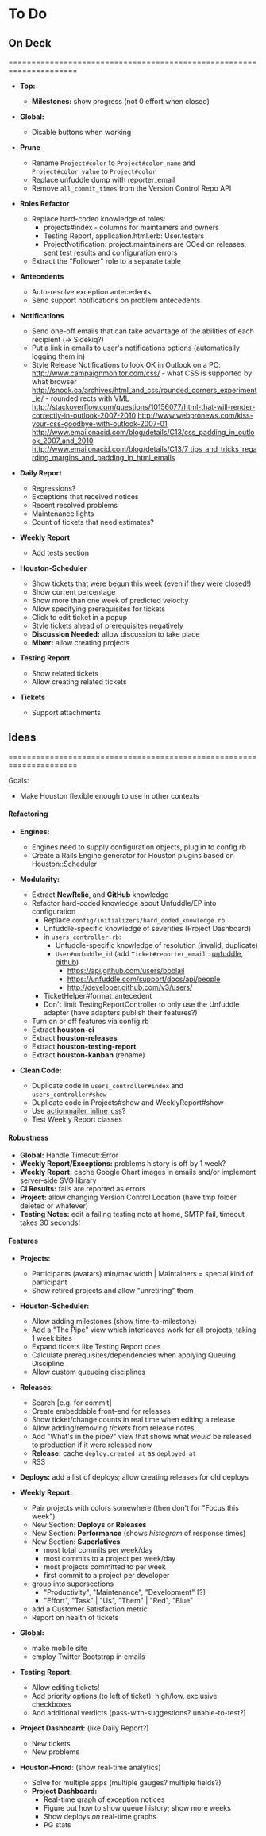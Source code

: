 # To Do

## On Deck
=====================================================================

 - **Top:**
   - **Milestones:** show progress (not 0 effort when closed)

 - **Global:**
   - Disable buttons when working

 - **Prune**
   - Rename `Project#color` to `Project#color_name` and `Project#color_value` to `Project#color`
   - Replace unfuddle dump with reporter_email
   - Remove `all_commit_times` from the Version Control Repo API
 
 - **Roles Refactor**
   - Replace hard-coded knowledge of roles:
     - projects#index - columns for maintainers and owners
     - Testing Report, application.html.erb: User.testers
     - ProjectNotification: project.maintainers are CCed on releases, sent test results and configuration errors
   - Extract the "Follower" role to a separate table

 - **Antecedents**
   - Auto-resolve exception antecedents
   - Send support notifications on problem antecedents

 - **Notifications**
   - Send one-off emails that can take advantage of the abilities of each recipient (-> Sidekiq?)
   - Put a link in emails to user's notifications options (automatically logging them in)
   - Style Release Notifications to look OK in Outlook on a PC:
     http://www.campaignmonitor.com/css/ - what CSS is supported by what browser
     http://snook.ca/archives/html_and_css/rounded_corners_experiment_ie/ - rounded rects with VML
     http://stackoverflow.com/questions/10156077/html-that-will-render-correctly-in-outlook-2007-2010
     http://www.webpronews.com/kiss-your-css-goodbye-with-outlook-2007-01
     http://www.emailonacid.com/blog/details/C13/css_padding_in_outlook_2007_and_2010
     http://www.emailonacid.com/blog/details/C13/7_tips_and_tricks_regarding_margins_and_padding_in_html_emails

 - **Daily Report**
   - Regressions?
   - Exceptions that received notices
   - Recent resolved problems
   - Maintenance lights
   - Count of tickets that need estimates?

 - **Weekly Report**
   - Add tests section

 - **Houston-Scheduler**
   - Show tickets that were begun this week (even if they were closed!)
   - Show current percentage
   - Show more than one week of predicted velocity
   - Allow specifying prerequisites for tickets
   - Click to edit ticket in a popup
   - Style tickets ahead of prerequisites negatively
   - **Discussion Needed:** allow discussion to take place
   - **Mixer:** allow creating projects

 - **Testing Report**
   - Show related tickets
   - Allow creating related tickets

 - **Tickets**
   - Support attachments




## Ideas
=====================================================================

Goals:
 - Make Houston flexible enough to use in other contexts
 
#### Refactoring

 - **Engines:**
   - Engines need to supply configuration objects, plug in to config.rb
   - Create a Rails Engine generator for Houston plugins based on Houston::Scheduler

 - **Modularity:**
   - Extract **NewRelic**, and **GitHub** knowledge
   - Refactor hard-coded knowledge about Unfuddle/EP into configuration
     - Replace `config/initializers/hard_coded_knowledge.rb`
     - Unfuddle-specific knowledge of severities (Project Dashboard)
     - in `users_controller.rb`:
       - Unfuddle-specific knowledge of resolution (invalid, duplicate)
       - `User#unfuddle_id` (add `Ticket#reporter_email` : [unfuddle](people/:reporter_id), [github](users/:login))
         - https://api.github.com/users/boblail
         - https://unfuddle.com/support/docs/api/people
         - http://developer.github.com/v3/users/
     - TicketHelper#format_antecedent
     - Don't limit TestingReportController to only use the Unfuddle adapter (have adapters publish their features?)
   - Turn on or off features via config.rb
   - Extract **houston-ci**
   - Extract **houston-releases**
   - Extract **houston-testing-report**
   - Extract **houston-kanban** (rename)

 - **Clean Code:**
   - Duplicate code in `users_controller#index` and `users_controller#show`
   - Duplicate code in Projects#show and WeeklyReport#show
   - Use [actionmailer_inline_css](https://github.com/ndbroadbent/actionmailer_inline_css)?
   - Test Weekly Report classes

#### Robustness

 - **Global:** Handle Timeout::Error
 - **Weekly Report/Exceptions:** problems history is off by 1 week?
 - **Weekly Report:** cache Google Chart images in emails and/or implement server-side SVG library
 - **CI Results:** fails are reported as errors
 - **Project:** allow changing Version Control Location (have tmp folder deleted or whatever)
 - **Testing Notes:** edit a failing testing note at home, SMTP fail, timeout takes 30 seconds!

#### Features

 - **Projects:**
   - Participants (avatars) min/max width | Maintainers = special kind of participant
   - Show retired projects and allow "unretiring" them

 - **Houston-Scheduler:**
   - Allow adding milestones (show time-to-milestone)
   - Add a "The Pipe" view which interleaves work for all projects, taking 1 week bites
   - Expand tickets like Testing Report does
   - Calculate prerequisites/dependencies when applying Queuing Discipline
   - Allow custom queueing disciplines

 - **Releases:**
   - Search [e.g. for commit]
   - Create embeddable front-end for releases
   - Show ticket/change counts in real time when editing a release
   - Allow adding/removing _tickets_ from release notes
   - Add "What's in the pipe?" view that shows what _would_ be released to production if it were released now
   - **Release:** cache `deploy.created_at` as `deployed_at`
   - RSS

 - **Deploys:** add a list of deploys; allow creating releases for old deploys

 - **Weekly Report:**
   - Pair projects with colors somewhere (then don't for "Focus this week")
   - New Section: **Deploys** or **Releases**
   - New Section: **Performance** (shows _histogram_ of response times)
   - New Section: **Superlatives**
     - most total commits per week/day
     - most commits to a project per week/day
     - most projects committed to per week
     - first commit to a project per developer
   - group into supersections
     - "Productivity", "Maintenance", "Development" [?]
     - "Effort", "Task" | "Us", "Them" | "Red", "Blue"
   - add a Customer Satisfaction metric
   - Report on health of tickets

 - **Global:**
   - make mobile site
   - employ Twitter Bootstrap in emails

 - **Testing Report:**
   - Allow editing tickets!
   - Add priority options (to left of ticket): high/low, exclusive checkboxes
   - Add additional verdicts (pass-with-suggestions? unable-to-test?)

 - **Project Dashboard:** (like Daily Report?)
   - New tickets
   - New problems

 - **Houston-Fnord**: (show real-time analytics)
   - Solve for multiple apps (multiple gauges? multiple fields?)
   - **Project Dashboard:**
     - Real-time graph of exception notices
     - Figure out how to show queue history; show more weeks
     - Show deploys _on_ real-time graphs
     - PG stats
